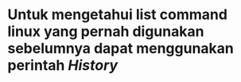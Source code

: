 # Untuk mengetahui list command linux yang pernah digunakan sebelumnya dapat menggunakan perintah _History_
